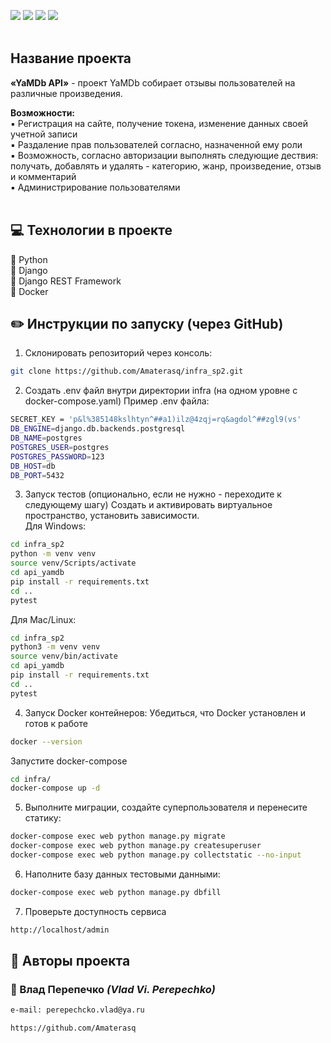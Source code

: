 ![](https://img.shields.io/badge/Python-3.7.5-blue) 
![](https://img.shields.io/badge/Django-2.2.16-green)
![](https://img.shields.io/badge/DjangoRestFramework-3.12.4-red)
![](https://img.shields.io/badge/Docker-3.8-yellow)
<br><br>
## Название проекта
**«YaMDb API»** - проект YaMDb собирает отзывы пользователей на различные произведения.

**Возможности:**<br>
:black_small_square: Регистрация на сайте, получение токена, изменение данных своей учетной записи<br>
:black_small_square: Раздаление прав пользователей согласно, назначенной ему роли<br>
:black_small_square: Возможность, согласно авторизации выполнять следующие дествия: получать, добавлять и удалять - категорию, жанр, произведение, отзыв и комментарий<br>
:black_small_square: Администрирование пользователями<br><br>

## :computer: Технологии в проекте
:small_blue_diamond: Python <br>
:small_blue_diamond: Django <br>
:small_blue_diamond: Django REST Framework <br>
:small_blue_diamond: Docker <br>

## :pencil2: Инструкции по запуску (через GitHub)
1. Склонировать репозиторий через консоль:
```sh
git clone https://github.com/Amaterasq/infra_sp2.git
```
2. Создать .env файл внутри директории infra (на одном уровне с docker-compose.yaml)
Пример .env файла:
```sh
SECRET_KEY = 'p&l%385148kslhtyn^##a1)ilz@4zqj=rq&agdol^##zgl9(vs'
DB_ENGINE=django.db.backends.postgresql
DB_NAME=postgres
POSTGRES_USER=postgres
POSTGRES_PASSWORD=123
DB_HOST=db
DB_PORT=5432
```
3. Запуск тестов (опционально, если не нужно - переходите к следующему шагу)
Создать и активировать виртуальное пространство, установить зависимости.<br>
Для Windows:
```sh
cd infra_sp2
python -m venv venv
source venv/Scripts/activate
cd api_yamdb
pip install -r requirements.txt
cd ..
pytest
```
Для Mac/Linux:
```sh
cd infra_sp2
python3 -m venv venv
source venv/bin/activate
cd api_yamdb
pip install -r requirements.txt
cd ..
pytest
```
4. Запуск Docker контейнеров:
Убедиться, что Docker установлен и готов к работе
```sh
docker --version
```
Запустите docker-compose
```sh
cd infra/
docker-compose up -d
```
5. Выполните миграции, создайте суперпользователя и перенесите статику:
```sh
docker-compose exec web python manage.py migrate
docker-compose exec web python manage.py createsuperuser
docker-compose exec web python manage.py collectstatic --no-input
```
6. Наполните базу данных тестовыми данными:
```sh
docker-compose exec web python manage.py dbfill
```
7. Проверьте доступность сервиса
```sh
http://localhost/admin
```

## :bust_in_silhouette: Авторы проекта 

### :small_orange_diamond: Влад Перепечко _(Vlad Vi. Perepechko)_
```html
e-mail: perepechcko.vlad@ya.ru
```
```html
https://github.com/Amaterasq
```